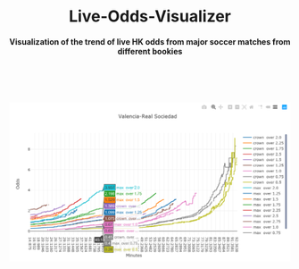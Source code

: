 <h1 align="center">
  Live-Odds-Visualizer
  <br>
</h1>

<h4 align="center">
  Visualization of the trend of live HK odds from major soccer matches from different bookies
</h4>

<br><br><br>
<p align="left">

![odds](https://github.com/Fenomenox/Live-Odds-Visualizer/blob/master/Valencia%20Demo.PNG)
</p>
<br>
